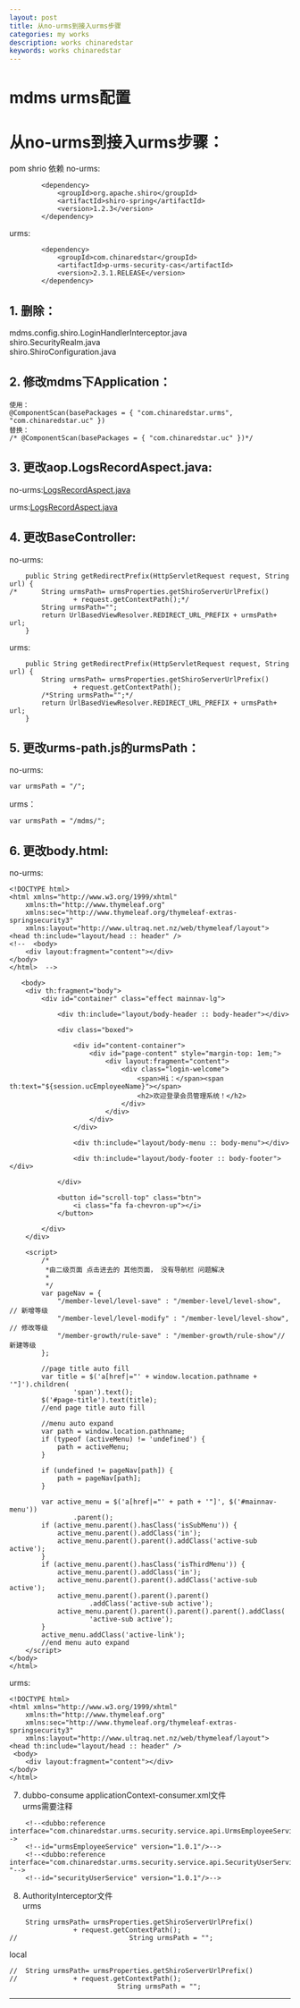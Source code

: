 ```yaml
---
layout: post
title: 从no-urms到接入urms步骤
categories: my works
description: works chinaredstar
keywords: works chinaredstar
---
```


# mdms urms配置 

# 从no-urms到接入urms步骤：
pom shrio 依赖
no-urms:
```
		<dependency>
			<groupId>org.apache.shiro</groupId>
			<artifactId>shiro-spring</artifactId>
			<version>1.2.3</version>
		</dependency>
```
urms:
```
		<dependency>
			<groupId>com.chinaredstar</groupId>
			<artifactId>p-urms-security-cas</artifactId>
			<version>2.3.1.RELEASE</version>
		</dependency>
```

## 1. 删除：
mdms.config.shiro.LoginHandlerInterceptor.java  
shiro.SecurityRealm.java  
shiro.ShiroConfiguration.java
## 2. 修改mdms下Application：
```
使用：
@ComponentScan(basePackages = { "com.chinaredstar.urms", "com.chinaredstar.uc" })
替换：
/* @ComponentScan(basePackages = { "com.chinaredstar.uc" })*/
```
## 3. 更改aop.LogsRecordAspect.java:

no-urms:[LogsRecordAspect.java](https://raw.githubusercontent.com/guonl/guonl.github.io/master/images/code/local/LogsRecordAspect.java)

urms:[LogsRecordAspect.java](https://raw.githubusercontent.com/guonl/guonl.github.io/master/images/code/LogsRecordAspect.java)

## 4. 更改BaseController:
no-urms:
```
	public String getRedirectPrefix(HttpServletRequest request, String url) {
/*		String urmsPath= urmsProperties.getShiroServerUrlPrefix()
				+ request.getContextPath();*/
		String urmsPath="";
		return UrlBasedViewResolver.REDIRECT_URL_PREFIX + urmsPath+ url;
	}
```
urms:
```
	public String getRedirectPrefix(HttpServletRequest request, String url) {
		String urmsPath= urmsProperties.getShiroServerUrlPrefix()
				+ request.getContextPath();
		/*String urmsPath="";*/
		return UrlBasedViewResolver.REDIRECT_URL_PREFIX + urmsPath+ url;
	}
```
## 5. 更改urms-path.js的urmsPath：
no-urms:
```
var urmsPath = "/";
```
urms：
```
var urmsPath = "/mdms/";
```
## 6. 更改body.html:
no-urms:
```
<!DOCTYPE html>
<html xmlns="http://www.w3.org/1999/xhtml"
	xmlns:th="http://www.thymeleaf.org"
	xmlns:sec="http://www.thymeleaf.org/thymeleaf-extras-springsecurity3"
	xmlns:layout="http://www.ultraq.net.nz/web/thymeleaf/layout">
<head th:include="layout/head :: header" />
<!--  <body>
	<div layout:fragment="content"></div>
</body>
</html>  -->

   <body>
	<div th:fragment="body">
		<div id="container" class="effect mainnav-lg">

			<div th:include="layout/body-header :: body-header"></div>

			<div class="boxed">

				<div id="content-container">
					<div id="page-content" style="margin-top: 1em;">
						<div layout:fragment="content">
							<div class="login-welcome">
								<span>Hi：</span><span th:text="${session.ucEmployeeName}"></span>
								<h2>欢迎登录会员管理系统！</h2>
							</div>
						</div>
					</div>
				</div>

				<div th:include="layout/body-menu :: body-menu"></div>

				<div th:include="layout/body-footer :: body-footer"></div>

			</div>

			<button id="scroll-top" class="btn">
				<i class="fa fa-chevron-up"></i>
			</button>

		</div>
	</div>

	<script>
		/*
		 *由二级页面 点击进去的 其他页面， 没有导航栏 问题解决
		 * 
		 */
		var pageNav = {
			"/member-level/level-save" : "/member-level/level-show", // 新增等级
			"/member-level/level-modify" : "/member-level/level-show", // 修改等级
			"/member-growth/rule-save" : "/member-growth/rule-show"//新建等级
		};

		//page title auto fill
		var title = $('a[href|="' + window.location.pathname + '"]').children(
				'span').text();
		$('#page-title').text(title);
		//end page title auto fill

		//menu auto expand
		var path = window.location.pathname;
		if (typeof (activeMenu) != 'undefined') {
			path = activeMenu;
		}

		if (undefined != pageNav[path]) {
			path = pageNav[path];
		}

		var active_menu = $('a[href|="' + path + '"]', $('#mainnav-menu'))
				.parent();
		if (active_menu.parent().hasClass('isSubMenu')) {
			active_menu.parent().addClass('in');
			active_menu.parent().parent().addClass('active-sub active');
		}
		if (active_menu.parent().hasClass('isThirdMenu')) {
			active_menu.parent().addClass('in');
			active_menu.parent().parent().addClass('active-sub active');
			active_menu.parent().parent().parent()
					.addClass('active-sub active');
			active_menu.parent().parent().parent().parent().addClass(
					'active-sub active');
		}
		active_menu.addClass('active-link');
		//end menu auto expand
	</script>
</body>
</html> 
```
urms:
```
<!DOCTYPE html>
<html xmlns="http://www.w3.org/1999/xhtml"
	xmlns:th="http://www.thymeleaf.org"
	xmlns:sec="http://www.thymeleaf.org/thymeleaf-extras-springsecurity3"
	xmlns:layout="http://www.ultraq.net.nz/web/thymeleaf/layout">
<head th:include="layout/head :: header" />
 <body>
	<div layout:fragment="content"></div>
</body>
</html> 
```
7. dubbo-consume
applicationContext-consumer.xml文件  
urms需要注释
```
	<!--<dubbo:reference interface="com.chinaredstar.urms.security.service.api.UrmsEmployeeService"-->
	<!--id="urmsEmployeeService" version="1.0.1"/>-->
	<!--<dubbo:reference interface="com.chinaredstar.urms.security.service.api.SecurityUserService "-->
	<!--id="securityUserService" version="1.0.1"/>-->
```


  [1]: http://static.zybuluo.com/swellwu/m6ultccxnxvfzh9y2o8moz88/LogsRecordAspect.java
  [2]: http://static.zybuluo.com/swellwu/yc6bt2qfgs5lp1kq2joquqgb/LogsRecordAspect.java
  
  8. AuthorityInterceptor文件  
urms
```
	String urmsPath= urmsProperties.getShiroServerUrlPrefix()
				+ request.getContextPath();
//                            String urmsPath = "";
```
local
```
//	String urmsPath= urmsProperties.getShiroServerUrlPrefix()
//				+ request.getContextPath();
                           String urmsPath = "";
```

---








